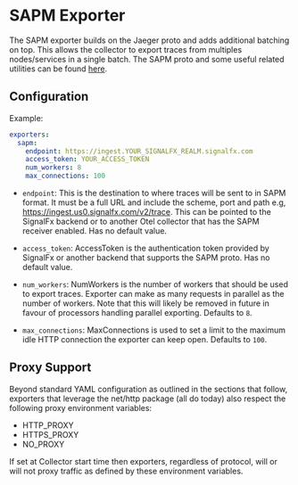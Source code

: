 # SAPM Exporter

The SAPM exporter builds on the Jaeger proto and adds additional batching on top. This allows
the collector to export traces from multiples nodes/services in a single batch. The SAPM proto
and some useful related utilities can be found [here](https://github.com/signalfx/sapm-proto/).

## Configuration

Example:

```yaml
exporters:
  sapm:
    endpoint: https://ingest.YOUR_SIGNALFX_REALM.signalfx.com
    access_token: YOUR_ACCESS_TOKEN
    num_workers: 8
    max_connections: 100
```

* `endpoint`: This is the destination to where traces will be sent to in SAPM format. It must be a full URL and include the scheme, port and path e.g, https://ingest.us0.signalfx.com/v2/trace. This can be pointed to the SignalFx backend or to another Otel collector that has the SAPM receiver enabled. Has no default value.

* `access_token`: AccessToken is the authentication token provided by SignalFx or another backend that supports the SAPM proto. Has no default value.

* `num_workers`: NumWorkers is the number of workers that should be used to export traces. Exporter can make as many requests in parallel as the number of workers. Note that this will likely be removed in future in favour of processors handling parallel exporting. Defaults to `8`.

* `max_connections`: MaxConnections is used to set a limit to the maximum idle HTTP connection the exporter can keep open. Defaults to `100`.


## Proxy Support

Beyond standard YAML configuration as outlined in the sections that follow,
exporters that leverage the net/http package (all do today) also respect the
following proxy environment variables:

* HTTP_PROXY
* HTTPS_PROXY
* NO_PROXY

If set at Collector start time then exporters, regardless of protocol,
will or will not proxy traffic as defined by these environment variables.
